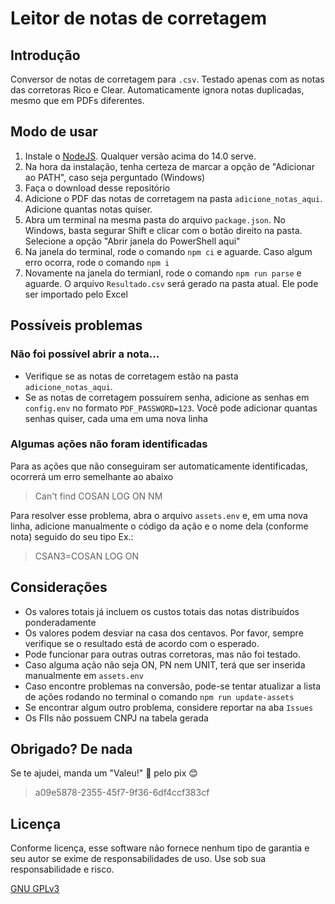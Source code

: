 # Leitor de notas de corretagem

## Introdução
Conversor de notas de corretagem para `.csv`. Testado apenas com as notas das corretoras Rico e Clear. Automaticamente ignora notas duplicadas, mesmo que em PDFs diferentes.

## Modo de usar
1. Instale o [NodeJS](https://nodejs.org/en/). Qualquer versão acima do 14.0 serve.
2. Na hora da instalação, tenha certeza de marcar a opção de "Adicionar ao PATH", caso seja perguntado (Windows)
3. Faça o download desse repositório
4. Adicione o PDF das notas de corretagem na pasta `adicione_notas_aqui`. Adicione quantas notas quiser.
5. Abra um terminal na mesma pasta do arquivo `package.json`. No Windows, basta segurar Shift e clicar com o botão direito na pasta. Selecione a opção "Abrir janela do PowerShell aqui"
6. Na janela do terminal, rode o comando `npm ci` e aguarde. Caso algum erro ocorra, rode o comando `npm i`
7. Novamente na janela do termianl, rode o comando `npm run parse` e aguarde. O arquivo `Resultado.csv` será gerado na pasta atual. Ele pode ser importado pelo Excel

## Possíveis problemas
### Não foi possível abrir a nota...
* Verifique se as notas de corretagem estão na pasta `adicione_notas_aqui`.
* Se as notas de corretagem possuírem senha, adicione as senhas em `config.env` no formato `PDF_PASSWORD=123`. Você pode adicionar quantas senhas quiser, cada uma em uma nova linha

### Algumas ações não foram identificadas
Para as ações que não conseguiram ser automaticamente identificadas, ocorrerá um erro semelhante ao abaixo
> Can't find COSAN LOG ON NM

Para resolver esse problema, abra o arquivo `assets.env` e, em uma nova linha, adicione manualmente o código da ação e o nome dela (conforme nota) seguido do seu tipo
Ex.:
> CSAN3=COSAN LOG ON

## Considerações
* Os valores totais já incluem os custos totais das notas distribuídos ponderadamente
* Os valores podem desviar na casa dos centavos. Por favor, sempre verifique se o resultado está de acordo com o esperado.
* Pode funcionar para outras outras corretoras, mas não foi testado.
* Caso alguma ação não seja ON, PN nem UNIT, terá que ser inserida manualmente em `assets.env`
* Caso encontre problemas na conversão, pode-se tentar atualizar a lista de ações rodando no terminal o comando `npm run update-assets`
* Se encontrar algum outro problema, considere reportar na aba `Issues`
* Os FIIs não possuem CNPJ na tabela gerada

## Obrigado? De nada
Se te ajudei, manda um "Valeu!" 👋 pelo pix 😊
> a09e5878-2355-45f7-9f36-6df4ccf383cf

## Licença

Conforme licença, esse software não fornece nenhum tipo de garantia e seu autor se exime de responsabilidades de uso. Use sob sua responsabilidade e risco.

[GNU GPLv3](https://choosealicense.com/licenses/gpl-3.0/)
